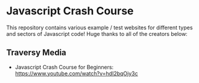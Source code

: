 # Javascript Crash Course
This repository contains various example / test websites for different types and sectors of Javascript code! Huge thanks to all of the creators below:

## Traversy Media
- Javascript Crash Course for Beginners: https://www.youtube.com/watch?v=hdI2bqOjy3c 